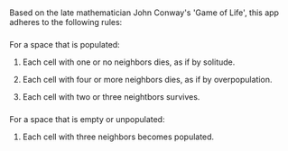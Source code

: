 ###
Based on the late mathematician John Conway's 'Game of Life', this app adheres to the following rules:

###
For a space that is populated:

1. Each cell with one or no neighbors dies, as if by solitude.

2. Each cell with four or more neighbors dies, as if by overpopulation.

3. Each cell with two or three neightbors survives.

###
For a space that is empty or unpopulated:

1. Each cell with three neighbors becomes populated.
